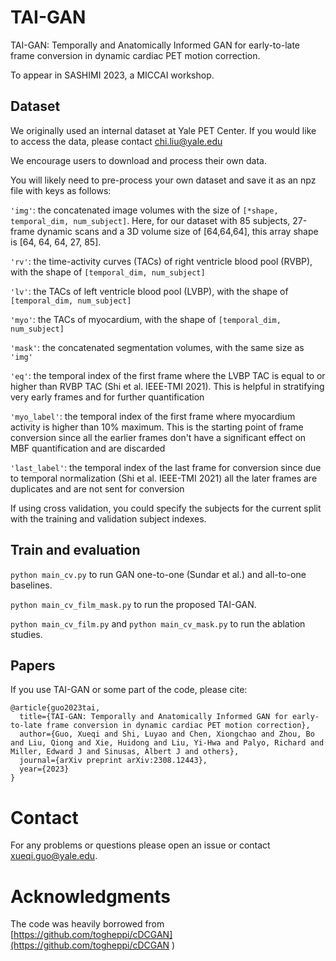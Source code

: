 # TAI-GAN
TAI-GAN: Temporally and Anatomically Informed GAN for early-to-late frame conversion in dynamic cardiac PET motion correction. 

To appear in SASHIMI 2023, a MICCAI workshop.

## Dataset

We originally used an internal dataset at Yale PET Center. If you would like to access the data, please contact chi.liu@yale.edu

We encourage users to download and process their own data. 

You will likely need to pre-process your own dataset and save it as an npz file with keys as follows:

`'img'`: the concatenated image volumes with the size of `[*shape, temporal_dim, num_subject]`. Here, for our dataset with 85 subjects, 27-frame dynamic scans and a 3D volume size of [64,64,64], this array shape is [64, 64, 64, 27, 85].

`'rv'`: the time-activity curves (TACs) of right ventricle blood pool (RVBP), with the shape of `[temporal_dim, num_subject]`

`'lv'`: the TACs of left ventricle blood pool (LVBP), with the shape of `[temporal_dim, num_subject]`

`'myo'`: the TACs of myocardium, with the shape of `[temporal_dim, num_subject]`

`'mask'`: the concatenated segmentation volumes, with the same size as `'img'`

`'eq'`: the temporal index of the first frame where the LVBP TAC is equal to or higher than RVBP TAC (Shi et al. IEEE-TMI 2021). This is helpful in stratifying very early frames and for further quantification

`'myo_label'`: the temporal index of the first frame where myocardium activity is higher than 10% maximum. This is the starting point of frame conversion since all the earlier frames don't have a significant effect on MBF quantification and are discarded

`'last_label'`: the temporal index of the last frame for conversion since due to temporal normalization (Shi et al. IEEE-TMI 2021) all the later frames are duplicates and are not sent for conversion
        
If using cross validation, you could specify the subjects for the current split with the training and validation subject indexes.

## Train and evaluation

`python main_cv.py` to run GAN one-to-one (Sundar et al.) and all-to-one baselines.

`python main_cv_film_mask.py` to run the proposed TAI-GAN.

`python main_cv_film.py` and `python main_cv_mask.py` to run the ablation studies.

## Papers

If you use TAI-GAN or some part of the code, please cite:

```
@article{guo2023tai,
  title={TAI-GAN: Temporally and Anatomically Informed GAN for early-to-late frame conversion in dynamic cardiac PET motion correction},
  author={Guo, Xueqi and Shi, Luyao and Chen, Xiongchao and Zhou, Bo and Liu, Qiong and Xie, Huidong and Liu, Yi-Hwa and Palyo, Richard and Miller, Edward J and Sinusas, Albert J and others},
  journal={arXiv preprint arXiv:2308.12443},
  year={2023}
}
```

# Contact
For any problems or questions please open an issue or contact xueqi.guo@yale.edu.  



# Acknowledgments

The code was heavily borrowed from [https://github.com/togheppi/cDCGAN](https://github.com/togheppi/cDCGAN )
